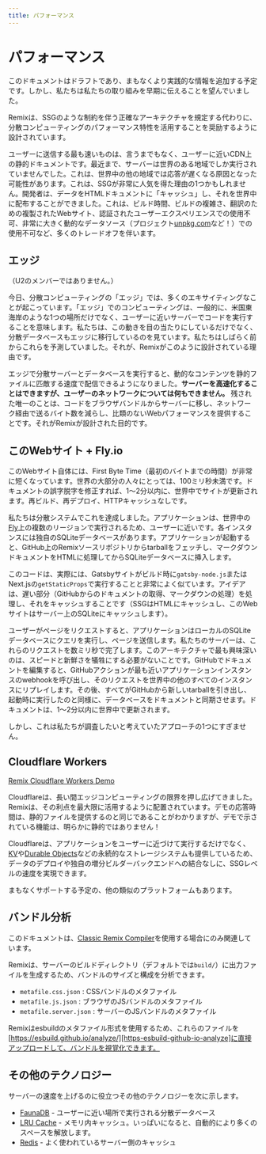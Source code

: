 ```yaml
---
title: パフォーマンス
---
```


# パフォーマンス

<docs-warning>このドキュメントはドラフトであり、まもなくより実践的な情報を追加する予定です。しかし、私たちは私たちの取り組みを早期に伝えることを望んでいました。</docs-warning>

Remixは、SSGのような制約を伴う正確なアーキテクチャを規定する代わりに、分散コンピューティングのパフォーマンス特性を活用することを奨励するように設計されています。

ユーザーに送信する最も速いものは、言うまでもなく、ユーザーに近いCDN上の静的ドキュメントです。最近まで、サーバーは世界のある地域でしか実行されていませんでした。これは、世界中の他の地域では応答が遅くなる原因となった可能性があります。これは、SSGが非常に人気を得た理由の1つかもしれません。開発者は、データをHTMLドキュメントに「キャッシュ」し、それを世界中に配布することができました。これは、ビルド時間、ビルドの複雑さ、翻訳のための複製されたWebサイト、認証されたユーザーエクスペリエンスでの使用不可、非常に大きく動的なデータソース（プロジェクト[unpkg.com][unpkg-com]など！）での使用不可など、多くのトレードオフを伴います。

## エッジ

（U2のメンバーではありません。）

今日、分散コンピューティングの「エッジ」では、多くのエキサイティングなことが起こっています。「エッジ」でのコンピューティングは、一般的に、米国東海岸のような1つの場所だけでなく、ユーザーに近いサーバーでコードを実行することを意味します。私たちは、この動きを目の当たりにしているだけでなく、分散データベースもエッジに移行しているのを見ています。私たちはしばらく前からこれらを予測していました。それが、Remixがこのように設計されている理由です。

エッジで分散サーバーとデータベースを実行すると、動的なコンテンツを静的ファイルに匹敵する速度で配信できるようになりました。**サーバーを高速化することはできますが、ユーザーのネットワークについては何もできません。** 残された唯一のことは、コードをブラウザバンドルからサーバーに移し、ネットワーク経由で送るバイト数を減らし、比類のないWebパフォーマンスを提供することです。それがRemixが設計された目的です。

## このWebサイト + Fly.io

このWebサイト自体には、First Byte Time（最初のバイトまでの時間）が非常に短くなっています。世界の大部分の人々にとっては、100ミリ秒未満です。ドキュメントの誤字脱字を修正すれば、1〜2分以内に、世界中でサイトが更新されます。再ビルド、再デプロイ、HTTPキャッシュなしです。

私たちは分散システムでこれを達成しました。アプリケーションは、世界中の[Fly][fly]上の複数のリージョンで実行されるため、ユーザーに近いです。各インスタンスには独自のSQLiteデータベースがあります。アプリケーションが起動すると、GitHub上のRemixソースリポジトリからtarballをフェッチし、マークダウンドキュメントをHTMLに処理してからSQLiteデータベースに挿入します。

このコードは、実際には、Gatsbyサイトがビルド時に`gatsby-node.js`またはNext.jsの`getStaticProps`で実行することと非常によく似ています。アイデアは、遅い部分（GitHubからのドキュメントの取得、マークダウンの処理）を処理し、それをキャッシュすることです（SSGはHTMLにキャッシュし、このWebサイトはサーバー上のSQLiteにキャッシュします）。

ユーザーがページをリクエストすると、アプリケーションはローカルのSQLiteデータベースにクエリを実行し、ページを送信します。私たちのサーバーは、これらのリクエストを数ミリ秒で完了します。このアーキテクチャで最も興味深いのは、スピードと新鮮さを犠牲にする必要がないことです。GitHubでドキュメントを編集すると、GitHubアクションが最も近いアプリケーションインスタンスのwebhookを呼び出し、そのリクエストを世界中の他のすべてのインスタンスにリプレイします。その後、すべてがGitHubから新しいtarballを引き出し、起動時に実行したのと同様に、データベースをドキュメントと同期させます。ドキュメントは、1〜2分以内に世界中で更新されます。

しかし、これは私たちが調査したいと考えていたアプローチの1つにすぎません。

## Cloudflare Workers

[Remix Cloudflare Workers Demo][remix-cloudflare-workers-demo]

Cloudflareは、長い間エッジコンピューティングの限界を押し広げてきました。Remixは、その利点を最大限に活用するように配置されています。デモの応答時間は、静的ファイルを提供するのと同じであることがわかりますが、デモで示されている機能は、明らかに静的ではありません！

Cloudflareは、アプリケーションをユーザーに近づけて実行するだけでなく、[KV][kv]や[Durable Objects][durable-objects]などの永続的なストレージシステムも提供しているため、データのデプロイや独自の増分ビルダーバックエンドへの結合なしに、SSGレベルの速度を実現できます。

まもなくサポートする予定の、他の類似のプラットフォームもあります。

## バンドル分析

<docs-warning>このドキュメントは、[Classic Remix Compiler][classic-remix-compiler]を使用する場合にのみ関連しています。</docs-warning>

Remixは、サーバーのビルドディレクトリ（デフォルトでは`build/`）に出力ファイルを生成するため、バンドルのサイズと構成を分析できます。

- `metafile.css.json` : CSSバンドルのメタファイル
- `metafile.js.json` : ブラウザのJSバンドルのメタファイル
- `metafile.server.json` : サーバーのJSバンドルのメタファイル

Remixはesbuildのメタファイル形式を使用するため、これらのファイルを[https://esbuild.github.io/analyze/][https-esbuild-github-io-analyze]に直接アップロードして、バンドルを視覚化できます。

## その他のテクノロジー

サーバーの速度を上げるのに役立つその他のテクノロジーを次に示します。

- [FaunaDB][fauna-db] - ユーザーに近い場所で実行される分散データベース
- [LRU Cache][lru-cache] - メモリ内キャッシュ。いっぱいになると、自動的により多くのスペースを解放します。
- [Redis][redis] - よく使われているサーバー側のキャッシュ

[unpkg-com]: https://unpkg.com
[fly]: https://fly.io
[remix-cloudflare-workers-demo]: https://remix-cloudflare-demo.jacob-ebey.workers.dev
[kv]: https://developers.cloudflare.com/workers/learning/how-kv-works
[durable-objects]: https://blog.cloudflare.com/introducing-workers-durable-objects
[fauna-db]: https://fauna.com
[lru-cache]: https://www.npmjs.com/package/lru-cache
[redis]: https://www.npmjs.com/package/redis
[https-esbuild-github-io-analyze]: https://esbuild.github.io/analyze
[classic-remix-compiler]: ./vite#classic-remix-compiler-vs-remix-vite


